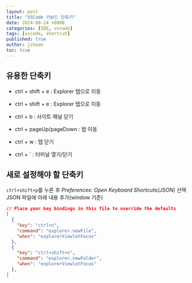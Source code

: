 ```yaml
---
layout: post
title: "VSCode 키보드 단축키"
date: 2024-08-24 +0900
categories: [IDE, vscode]
tags: [vscode, shortcut]
published: true
author: jihwan
toc: true
---
```


## 유용한 단축키
* ctrl + shift + e : Explorer 탭으로 이동
* ctrl + shift + e : Explorer 탭으로 이동
* ctrl + b : 사이트 패널 닫기

* ctrl + pageUp/pageDown : 탭 이동
* ctrl + w : 탭 닫기

* ctrl + ` : 터미널 열기/닫기



## 새로 설정해야 할 단축키

`ctrl+shift+p`를 누른 후 *Preferences: Open Keyboard Shortcuts(JSON)* 선택
JSON 파일에 아래 내용 추가(window 기준)
```json
// Place your key bindings in this file to override the defaults
[
  {
    "key": "ctrl+n",
    "command": "explorer.newFile",
    "when": "explorerViewletFocus"
  },
  {
    "key": "ctrl+shift+n",
    "command": "explorer.newFolder",
    "when": "explorerViewletFocus"
  },
]
```